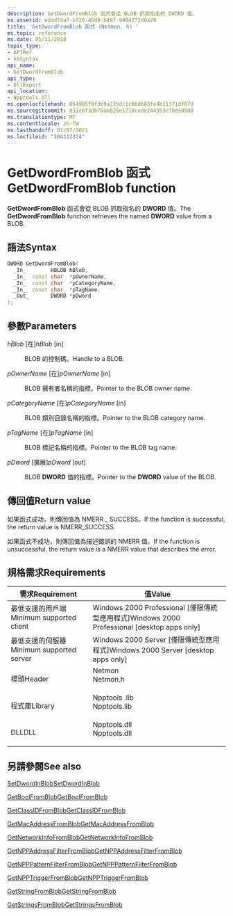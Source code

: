 ```yaml
---
description: GetDwordFromBlob 函式會從 BLOB 抓取指名的 DWORD 值。
ms.assetid: edad74a7-b726-46d9-b49f-9984272d0a29
title: 'GetDwordFromBlob 函式 (Netmon. h) '
ms.topic: reference
ms.date: 05/31/2018
topic_type:
- APIRef
- kbSyntax
api_name:
- GetDwordFromBlob
api_type:
- DllExport
api_location:
- Npptools.dll
ms.openlocfilehash: 064985f0f3b9a235dc1c00d683fe4b11371df87d
ms.sourcegitcommit: 831e8f3db78ab820e1710cede244553c70e50500
ms.translationtype: MT
ms.contentlocale: zh-TW
ms.lasthandoff: 01/07/2021
ms.locfileid: "104112224"
---
```

# <a name="getdwordfromblob-function"></a><span data-ttu-id="2b4ec-103">GetDwordFromBlob 函式</span><span class="sxs-lookup"><span data-stu-id="2b4ec-103">GetDwordFromBlob function</span></span>

<span data-ttu-id="2b4ec-104">**GetDwordFromBlob** 函式會從 BLOB 抓取指名的 **DWORD** 值。</span><span class="sxs-lookup"><span data-stu-id="2b4ec-104">The **GetDwordFromBlob** function retrieves the named **DWORD** value from a BLOB.</span></span>

## <a name="syntax"></a><span data-ttu-id="2b4ec-105">語法</span><span class="sxs-lookup"><span data-stu-id="2b4ec-105">Syntax</span></span>


```C++
DWORD GetDwordFromBlob(
  _In_        HBLOB hBlob,
  _In_  const char  *pOwnerName,
  _In_  const char  *pCategoryName,
  _In_  const char  *pTagName,
  _Out_       DWORD *pDword
);
```



## <a name="parameters"></a><span data-ttu-id="2b4ec-106">參數</span><span class="sxs-lookup"><span data-stu-id="2b4ec-106">Parameters</span></span>

<dl> <dt>

<span data-ttu-id="2b4ec-107">*hBlob* \[在\]</span><span class="sxs-lookup"><span data-stu-id="2b4ec-107">*hBlob* \[in\]</span></span>
</dt> <dd>

<span data-ttu-id="2b4ec-108">BLOB 的控制碼。</span><span class="sxs-lookup"><span data-stu-id="2b4ec-108">Handle to a BLOB.</span></span>

</dd> <dt>

<span data-ttu-id="2b4ec-109">*pOwnerName* \[在\]</span><span class="sxs-lookup"><span data-stu-id="2b4ec-109">*pOwnerName* \[in\]</span></span>
</dt> <dd>

<span data-ttu-id="2b4ec-110">BLOB 擁有者名稱的指標。</span><span class="sxs-lookup"><span data-stu-id="2b4ec-110">Pointer to the BLOB owner name.</span></span>

</dd> <dt>

<span data-ttu-id="2b4ec-111">*pCategoryName* \[在\]</span><span class="sxs-lookup"><span data-stu-id="2b4ec-111">*pCategoryName* \[in\]</span></span>
</dt> <dd>

<span data-ttu-id="2b4ec-112">BLOB 類別目錄名稱的指標。</span><span class="sxs-lookup"><span data-stu-id="2b4ec-112">Pointer to the BLOB category name.</span></span>

</dd> <dt>

<span data-ttu-id="2b4ec-113">*pTagName* \[在\]</span><span class="sxs-lookup"><span data-stu-id="2b4ec-113">*pTagName* \[in\]</span></span>
</dt> <dd>

<span data-ttu-id="2b4ec-114">BLOB 標記名稱的指標。</span><span class="sxs-lookup"><span data-stu-id="2b4ec-114">Pointer to the BLOB tag name.</span></span>

</dd> <dt>

<span data-ttu-id="2b4ec-115">*pDword* \[擴展\]</span><span class="sxs-lookup"><span data-stu-id="2b4ec-115">*pDword* \[out\]</span></span>
</dt> <dd>

<span data-ttu-id="2b4ec-116">BLOB **DWORD** 值的指標。</span><span class="sxs-lookup"><span data-stu-id="2b4ec-116">Pointer to the **DWORD** value of the BLOB.</span></span>

</dd> </dl>

## <a name="return-value"></a><span data-ttu-id="2b4ec-117">傳回值</span><span class="sxs-lookup"><span data-stu-id="2b4ec-117">Return value</span></span>

<span data-ttu-id="2b4ec-118">如果函式成功，則傳回值為 NMERR \_ SUCCESS。</span><span class="sxs-lookup"><span data-stu-id="2b4ec-118">If the function is successful, the return value is NMERR\_SUCCESS.</span></span>

<span data-ttu-id="2b4ec-119">如果函式不成功，則傳回值為描述錯誤的 NMERR 值。</span><span class="sxs-lookup"><span data-stu-id="2b4ec-119">If the function is unsuccessful, the return value is a NMERR value that describes the error.</span></span>

## <a name="requirements"></a><span data-ttu-id="2b4ec-120">規格需求</span><span class="sxs-lookup"><span data-stu-id="2b4ec-120">Requirements</span></span>



| <span data-ttu-id="2b4ec-121">需求</span><span class="sxs-lookup"><span data-stu-id="2b4ec-121">Requirement</span></span> | <span data-ttu-id="2b4ec-122">值</span><span class="sxs-lookup"><span data-stu-id="2b4ec-122">Value</span></span> |
|-------------------------------------|-----------------------------------------------------------------------------------------|
| <span data-ttu-id="2b4ec-123">最低支援的用戶端</span><span class="sxs-lookup"><span data-stu-id="2b4ec-123">Minimum supported client</span></span><br/> | <span data-ttu-id="2b4ec-124">Windows 2000 Professional \[僅限傳統型應用程式\]</span><span class="sxs-lookup"><span data-stu-id="2b4ec-124">Windows 2000 Professional \[desktop apps only\]</span></span><br/>                              |
| <span data-ttu-id="2b4ec-125">最低支援的伺服器</span><span class="sxs-lookup"><span data-stu-id="2b4ec-125">Minimum supported server</span></span><br/> | <span data-ttu-id="2b4ec-126">Windows 2000 Server \[僅限傳統型應用程式\]</span><span class="sxs-lookup"><span data-stu-id="2b4ec-126">Windows 2000 Server \[desktop apps only\]</span></span><br/>                                    |
| <span data-ttu-id="2b4ec-127">標頭</span><span class="sxs-lookup"><span data-stu-id="2b4ec-127">Header</span></span><br/>                   | <dl> <span data-ttu-id="2b4ec-128"><dt>Netmon</dt></span><span class="sxs-lookup"><span data-stu-id="2b4ec-128"><dt>Netmon.h</dt></span></span> </dl>     |
| <span data-ttu-id="2b4ec-129">程式庫</span><span class="sxs-lookup"><span data-stu-id="2b4ec-129">Library</span></span><br/>                  | <dl> <span data-ttu-id="2b4ec-130"><dt>Npptools .lib</dt></span><span class="sxs-lookup"><span data-stu-id="2b4ec-130"><dt>Npptools.lib</dt></span></span> </dl> |
| <span data-ttu-id="2b4ec-131">DLL</span><span class="sxs-lookup"><span data-stu-id="2b4ec-131">DLL</span></span><br/>                      | <dl> <span data-ttu-id="2b4ec-132"><dt>Npptools.dll</dt></span><span class="sxs-lookup"><span data-stu-id="2b4ec-132"><dt>Npptools.dll</dt></span></span> </dl> |



## <a name="see-also"></a><span data-ttu-id="2b4ec-133">另請參閱</span><span class="sxs-lookup"><span data-stu-id="2b4ec-133">See also</span></span>

<dl> <dt>

[<span data-ttu-id="2b4ec-134">SetDwordInBlob</span><span class="sxs-lookup"><span data-stu-id="2b4ec-134">SetDwordInBlob</span></span>](setdwordinblob.md)
</dt> <dt>

[<span data-ttu-id="2b4ec-135">GetBoolFromBlob</span><span class="sxs-lookup"><span data-stu-id="2b4ec-135">GetBoolFromBlob</span></span>](getboolfromblob.md)
</dt> <dt>

[<span data-ttu-id="2b4ec-136">GetClassIDFromBlob</span><span class="sxs-lookup"><span data-stu-id="2b4ec-136">GetClassIDFromBlob</span></span>](getclassidfromblob.md)
</dt> <dt>

[<span data-ttu-id="2b4ec-137">GetMacAddressFromBlob</span><span class="sxs-lookup"><span data-stu-id="2b4ec-137">GetMacAddressFromBlob</span></span>](getmacaddressfromblob.md)
</dt> <dt>

[<span data-ttu-id="2b4ec-138">GetNetworkInfoFromBlob</span><span class="sxs-lookup"><span data-stu-id="2b4ec-138">GetNetworkInfoFromBlob</span></span>](getnetworkinfofromblob.md)
</dt> <dt>

[<span data-ttu-id="2b4ec-139">GetNPPAddressFilterFromBlob</span><span class="sxs-lookup"><span data-stu-id="2b4ec-139">GetNPPAddressFilterFromBlob</span></span>](getnppaddressfilterfromblob.md)
</dt> <dt>

[<span data-ttu-id="2b4ec-140">GetNPPPatternFilterFromBlob</span><span class="sxs-lookup"><span data-stu-id="2b4ec-140">GetNPPPatternFilterFromBlob</span></span>](getnpppatternfilterfromblob.md)
</dt> <dt>

[<span data-ttu-id="2b4ec-141">GetNPPTriggerFromBlob</span><span class="sxs-lookup"><span data-stu-id="2b4ec-141">GetNPPTriggerFromBlob</span></span>](getnpptriggerfromblob.md)
</dt> <dt>

[<span data-ttu-id="2b4ec-142">GetStringFromBlob</span><span class="sxs-lookup"><span data-stu-id="2b4ec-142">GetStringFromBlob</span></span>](getstringfromblob.md)
</dt> <dt>

[<span data-ttu-id="2b4ec-143">GetStringsFromBlob</span><span class="sxs-lookup"><span data-stu-id="2b4ec-143">GetStringsFromBlob</span></span>](getstringsfromblob.md)
</dt> </dl>

 

 




